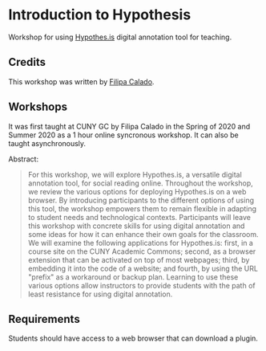 # Introduction to Hypothesis

Workshop for using [Hypothes.is](https://web.hypothes.is/) digital annotation tool for teaching.

## Credits
This workshop was written by [Filipa Calado](https://github.com/gofilipa).

## Workshops
It was first taught at CUNY GC by Filipa Calado in the Spring of 2020 and Summer 2020 as a 1 hour online syncronous workshop. It can also be taught asynchronously. 

Abstract: 

> For this workshop, we will explore Hypothes.is, a versatile digital annotation tool, for social reading online. Throughout the workshop, we review the various options for deploying Hypothes.is on a web browser. By introducing participants to the different options of using this tool, the workshop empowers them to remain flexible in adapting to student needs and technological contexts. Participants will leave this workshop with concrete skills for using digital annotation and some ideas for how it can enhance their own goals for the classroom.
> We will examine the following applications for Hypothes.is: first, in a course site on the CUNY Academic Commons; second, as a browser extension that can be activated on top of most webpages; third, by embedding it into the code of a website; and fourth, by using the URL "prefix" as a workaround or backup plan. Learning to use these various options allow instructors to provide students with the path of least resistance for using digital annotation.

## Requirements
Students should have access to a web browser that can download a plugin. 


